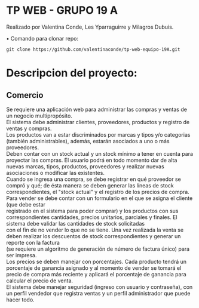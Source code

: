 # TP WEB - GRUPO 19 A

Realizado por Valentina Conde, Les Yparraguirre y Milagros Dubuis.

• Comando para clonar repo:   

    git clone https://github.com/valentinaconde/tp-web-equipo-19A.git

# Descripcion del proyecto:<br/>
## Comercio<br/>
Se requiere una aplicación web para administrar las compras y ventas de un negocio multipropósito.<br/>
El sistema debe administrar clientes, proveedores, productos y registro de ventas y compras.<br/>
Los productos van a estar discriminados por marcas y tipos y/o categorias (también administrables), además, estarán asociados a uno o más proveedores.<br/>
Deben contar con un stock actual y un stock mínimo a tener en cuenta para proyectar las compras. El usuario podrá en todo momento dar de alta nuevas marcas, tipos, productos, proveedores y realizar nuevas asociaciones o modificar las existentes.<br/>
Cuando se ingresa una compra, se debe registrar en qué proveedor se compró y qué; de ésta
manera se deben generar las líneas de stock correspondientes, el "stock actual" y el registro de los precios de compra.<br/>
Para vender se debe contar con un formulario en el que se asigna el cliente (que debe estar<br/>
registrado en el sistema para poder comprar) y los productos con sus correspondientes cantidades, precios unitarios, parciales y finales. El sistema debe validar las cantidades de stock solicitadas <br/>
con el fin de no vender lo que no se tiene. Una vez realizada la venta se deben realizar los descuentos de stock correspondientes y generar un reporte con la factura<br/>
(se requiere un algoritmo de generación de número de factura único) para ser impresa.<br/>
Los precios se deben manejar con porcentajes. Cada producto tendrá un porcentaje de ganancia asignado y al momento de vender se tomará el precio de compra más reciente y aplicará el porcentaje de ganancia para calcular el precio de venta.<br/>
El sistema debe manejar seguridad (ingreso con usuario y  contraseña), con un perfil vendedor que registra ventas y un perfil administrador que puede hacer todo.<br/>

